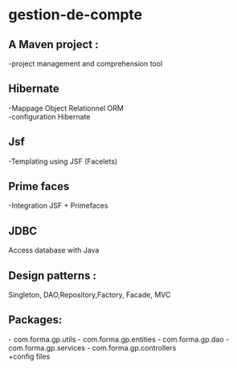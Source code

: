 <h1> gestion-de-compte </h1>

<h2>A Maven project :</h2>
-project management and comprehension tool

<h2> Hibernate </h2>
-Mappage Object Relationnel ORM <br>
-configuration Hibernate

<h2> Jsf </h2>
 -Templating using JSF (Facelets)
<h2> Prime faces </h2>
 -Integration JSF + Primefaces
 
 <h2>JDBC </h2>
 Access database with Java 

<h2>Design patterns  :</h2>
Singleton, DAO,Repository,Factory, Facade, MVC

<h2>Packages:</h2>
- com.forma.gp.utils
- com.forma.gp.entities
- com.forma.gp.dao
- com.forma.gp.services
- com.forma.gp.controllers<br>
+config files
